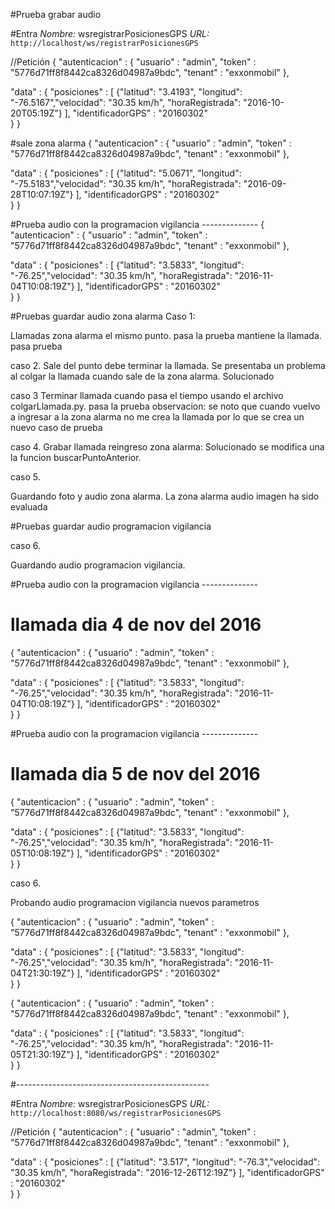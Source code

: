 #Prueba grabar audio

#Entra
*Nombre:* wsregistrarPosicionesGPS
*URL:* `http://localhost/ws/registrarPosicionesGPS`

//Petición
{
  "autenticacion" : {
    "usuario" : "admin",
    "token" : "5776d71ff8f8442ca8326d04987a9bdc",
    "tenant" : "exxonmobil" 
  },

  "data" : {
  "posiciones"      : [
        {"latitud": "3.4193", "longitud": "-76.5167","velocidad": "30.35 km/h", "horaRegistrada":   "2016-10-20T05:19Z"}
      ],
    "identificadorGPS"  : "20160302"  
  }
}

#sale zona alarma
{
  "autenticacion" : {
    "usuario" : "admin",
    "token" : "5776d71ff8f8442ca8326d04987a9bdc",
    "tenant" : "exxonmobil" 
  },

  "data" : {
  "posiciones"      : [
        {"latitud": "5.0671", "longitud": "-75.5183","velocidad": "30.35 km/h", "horaRegistrada":   "2016-09-28T10:07:19Z"}
      ],
    "identificadorGPS"  : "20160302"  
  }
}


#Prueba audio con la programacion vigilancia --------------
{
  "autenticacion" : {
    "usuario" : "admin",
    "token" : "5776d71ff8f8442ca8326d04987a9bdc",
    "tenant" : "exxonmobil" 
  },

  "data" : {
  "posiciones"      : [
        {"latitud": "3.5833", "longitud": "-76.25","velocidad": "30.35 km/h", "horaRegistrada":   "2016-11-04T10:08:19Z"}
      ],
    "identificadorGPS"  : "20160302"  
  }
}


#Pruebas guardar audio zona alarma
Caso 1:

Llamadas zona alarma el mismo punto. pasa la prueba mantiene la llamada. pasa prueba

caso 2.
Sale del punto debe terminar la llamada. Se presentaba un problema al colgar la llamada
cuando sale de la zona alarma. Solucionado 

caso 3
Terminar llamada cuando pasa el tiempo usando el archivo colgarLlamada.py. 
pasa la prueba
observacion: se noto que cuando vuelvo a ingresar a la zona alarma no me crea la llamada
por lo que se crea un nuevo caso de prueba

caso 4.
Grabar llamada reingreso zona alarma:
Solucionado se modifica una la funcion buscarPuntoAnterior.

caso 5.

Guardando foto y audio zona alarma. La zona alarma audio imagen ha sido evaluada

#Pruebas guardar audio programacion vigilancia

caso 6.

Guardando audio programacion vigilancia.


#Prueba audio con la programacion vigilancia --------------
# llamada dia 4  de nov del 2016
{
  "autenticacion" : {
    "usuario" : "admin",
    "token" : "5776d71ff8f8442ca8326d04987a9bdc",
    "tenant" : "exxonmobil" 
  },

  "data" : {
  "posiciones"      : [
        {"latitud": "3.5833", "longitud": "-76.25","velocidad": "30.35 km/h", "horaRegistrada":   "2016-11-04T10:08:19Z"}
      ],
    "identificadorGPS"  : "20160302"  
  }
}

#Prueba audio con la programacion vigilancia --------------
# llamada dia 5  de nov del 2016
{
  "autenticacion" : {
    "usuario" : "admin",
    "token" : "5776d71ff8f8442ca8326d04987a9bdc",
    "tenant" : "exxonmobil" 
  },

  "data" : {
  "posiciones"      : [
        {"latitud": "3.5833", "longitud": "-76.25","velocidad": "30.35 km/h", "horaRegistrada":   "2016-11-05T10:08:19Z"}
      ],
    "identificadorGPS"  : "20160302"  
  }
}


caso 6.

Probando audio programacion vigilancia nuevos parametros

{
  "autenticacion" : {
    "usuario" : "admin",
    "token" : "5776d71ff8f8442ca8326d04987a9bdc",
    "tenant" : "exxonmobil" 
  },

  "data" : {
  "posiciones"      : [
        {"latitud": "3.5833", "longitud": "-76.25","velocidad": "30.35 km/h", "horaRegistrada":   "2016-11-04T21:30:19Z"}
      ],
    "identificadorGPS"  : "20160302"  
  }
}


{
  "autenticacion" : {
    "usuario" : "admin",
    "token" : "5776d71ff8f8442ca8326d04987a9bdc",
    "tenant" : "exxonmobil" 
  },

  "data" : {
  "posiciones"      : [
        {"latitud": "3.5833", "longitud": "-76.25","velocidad": "30.35 km/h", "horaRegistrada":   "2016-11-05T21:30:19Z"}
      ],
    "identificadorGPS"  : "20160302"  
  }
}


#------------------------------------------------

#Entra
*Nombre:* wsregistrarPosicionesGPS
*URL:* `http://localhost:8080/ws/registrarPosicionesGPS`

//Petición
{
  "autenticacion" : {
    "usuario" : "admin",
    "token" : "5776d71ff8f8442ca8326d04987a9bdc",
    "tenant" : "exxonmobil" 
  },

  "data" : {
  "posiciones"      : [
        {"latitud": "3.517", "longitud": "-76.3","velocidad": "30.35 km/h", "horaRegistrada":   "2016-12-26T12:19Z"}
      ],
    "identificadorGPS"  : "20160302"  
  }
}